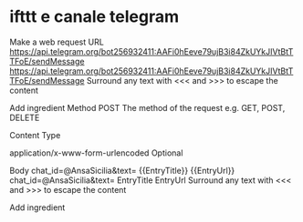 # ifttt e canale telegram

Make a web request
URL
https://api.telegram.org/bot256932411:AAFi0hEeve79ujB3i84ZkUYkJIVtBtTTFoE/sendMessage
https://api.telegram.org/bot256932411:AAFi0hEeve79ujB3i84ZkUYkJIVtBtTTFoE/sendMessage
Surround any text with <<< and >>> to escape the content

Add ingredient
Method
POST
The method of the request e.g. GET, POST, DELETE

Content Type

application/x-www-form-urlencoded
Optional

Body
chat_id=@AnsaSicilia&text= {{EntryTitle}} {{EntryUrl}}
chat_id=@AnsaSicilia&text= EntryTitle EntryUrl
Surround any text with <<< and >>> to escape the content

Add ingredient
